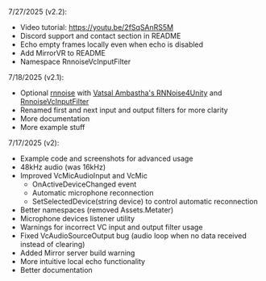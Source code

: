 7/27/2025 (v2.2):
- Video tutorial: https://youtu.be/2fSqSAnRS5M
- Discord support and contact section in README
- Echo empty frames locally even when echo is disabled
- Add MirrorVR to README
- Namespace RnnoiseVcInputFilter

7/18/2025 (v2.1):
- Optional [rnnoise](https://github.com/xiph/rnnoise) with [Vatsal Ambastha's RNNoise4Unity](https://github.com/adrenak/RNNoise4Unity) and [RnnoiseVcInputFilter](rnnoise/RnnoiseVcInputFilter.cs)
- Renamed first and next input and output filters for more clarity
- More documentation
- More example stuff

7/17/2025 (v2):
- Example code and screenshots for advanced usage
- 48kHz audio (was 16kHz)
- Improved VcMicAudioInput and VcMic
    - OnActiveDeviceChanged event
    - Automatic microphone reconnection
    - SetSelectedDevice(string device) to control automatic reconnection
- Better namespaces (removed Assets.Metater)
- Microphone devices listener utility
- Warnings for incorrect VC input and output filter usage
- Fixed VcAudioSourceOutput bug (audio loop when no data received instead of clearing)
- Added Mirror server build warning
- More intuitive local echo functionality
- Better documentation
